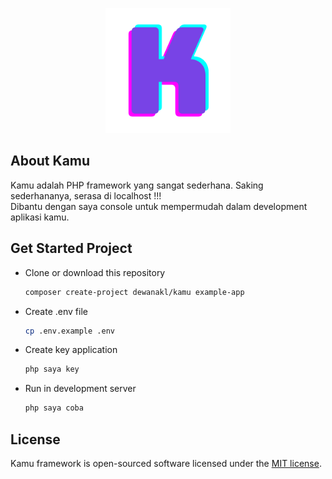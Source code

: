 <p align="center"><img src="https://raw.githubusercontent.com/dewanakl/Kamu/main/public/kamu.png" width="200" alt="kamu"></p>

## About Kamu

Kamu adalah PHP framework yang sangat sederhana. Saking sederhananya, serasa di localhost !!!
<br>
Dibantu dengan saya console untuk mempermudah dalam development aplikasi kamu.

## Get Started Project
- Clone or download this repository
    ```bash
    composer create-project dewanakl/kamu example-app
    ```
- Create .env file
    ```bash
    cp .env.example .env
    ```
- Create key application
    ```bash
    php saya key
    ```
- Run in development server
    ```bash
    php saya coba
    ```

## License

Kamu framework is open-sourced software licensed under the [MIT license](https://opensource.org/licenses/MIT).